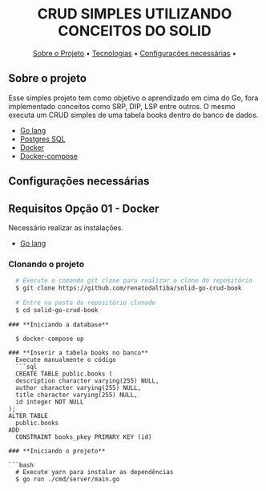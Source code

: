 <h1 align="center">
  CRUD SIMPLES UTILIZANDO CONCEITOS DO SOLID
</h1>

<p align="center">
 <a href="#sobre-o-projeto">Sobre o Projeto</a> •
 <a href="#tecnologias">Tecnologias</a> •
 <a href="#configurações-necessárias">Configurações necessárias</a> •
</p>

## Sobre o projeto

Esse simples projeto tem como objetivo o aprendizado em cima do Go, fora implementado conceitos como SRP, DIP, LSP entre outros.
O mesmo executa um CRUD simples de uma tabela books dentro do banco de dados.

- [Go lang](https://go.dev/)
- [Postgres SQL](https://www.postgresql.org/)
- [Docker](https://www.docker.com/)
- [Docker-compose](https://docs.docker.com/compose/)

## Configurações necessárias

## **Requisitos Opção 01 - Docker**

Necessário realizar as instalações.

- [Go lang](https://go.dev/)

### **Clonando o projeto**

```bash
  # Execute o comando git clone para realizar o clone do repositório
  $ git clone https://github.com/renatodaltiba/solid-go-crud-book

  # Entre na pasta do repositório clonado
  $ cd solid-go-crud-book
```
```
### **Iniciando a database**

  $ docker-compose up

```
```
### **Inserir a tabela books no banco**
  Execute manualmente o código
  ```sql
  CREATE TABLE public.books (
  description character varying(255) NULL,
  author character varying(255) NULL,
  title character varying(255) NULL,
  id integer NOT NULL
);
ALTER TABLE
  public.books
ADD
  CONSTRAINT books_pkey PRIMARY KEY (id)
  ```


```
### **Iniciando o projeto**

```bash
  # Execute yarn para instalar as dependências
  $ go run ./cmd/server/main.go

```

